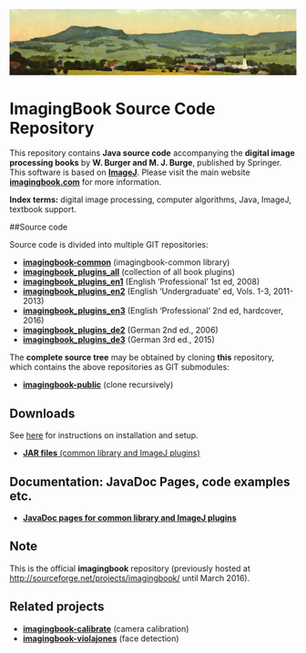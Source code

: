 ![frankenburg-1918-960x200k.png](docs/img/443892583-frankenburg-1918-960x200k.png)

# ImagingBook Source Code Repository

This repository contains **Java source code** accompanying the 
**digital image processing books** by **W. Burger and M. J. Burge**, 
published by Springer. This software is based on **[ImageJ](http://rsbweb.nih.gov/ij/index.html)**.
Please visit the main website **[imagingbook.com](https://imagingbook.com/)** for more information.

**Index terms:** digital image processing, computer algorithms, Java, ImageJ, textbook support.

##Source code

Source code is divided into multiple GIT repositories:

* **[imagingbook-common](https://github.com/imagingbook/imagingbook-common)** (imagingbook-common library)
* **[imagingbook_plugins_all](https://github.com/imagingbook/imagingbook-plugins-all)** (collection of all book plugins)
* **[imagingbook_plugins_en1](https://github.com/imagingbook/imagingbook-plugins-en1)** (English ‘Professional’ 1st ed, 2008)
* **[imagingbook_plugins_en2](https://github.com/imagingbook/imagingbook-plugins-en2)** (English ‘Undergraduate’ ed, Vols. 1-3, 2011-2013)
* **[imagingbook_plugins_en3](https://github.com/imagingbook/imagingbook-plugins-en3)** (English ‘Professional’ 2nd ed, hardcover, 2016)
* **[imagingbook_plugins_de2](https://github.com/imagingbook/imagingbook-plugins-de2)** (German 2nd ed., 2006)
* **[imagingbook_plugins_de3](https://github.com/imagingbook/imagingbook-plugins-de3)** (German 3rd ed., 2015)

The **complete source tree** may be obtained by cloning **this** repository, which contains
the above repositories as GIT submodules:

* **[imagingbook-public](https://github.com/imagingbook/imagingbook-public)** (clone recursively)


## Downloads

See [here](https://bitbucket.org/imagingbook/imagingbook-public/wiki/Installation%20and%20setup)
for instructions on installation and setup.

* [**JAR files** (common library and ImageJ plugins)](https://bitbucket.org/imagingbook/imagingbook-public/downloads)



## Documentation: JavaDoc Pages, code examples etc.

* **[JavaDoc pages for common library and ImageJ plugins](https://imagingbook.github.io/imagingbook-doc/)**


## Note

This is the official **imagingbook** repository (previously hosted at http://sourceforge.net/projects/imagingbook/ until March 2016).

## Related projects

* **[imagingbook-calibrate](https://github.com/imagingbook/imagingbook-calibrate)** (camera calibration)
* **[imagingbook-violajones](https://github.com/imagingbook/imagingbook-violajones)** (face detection)
